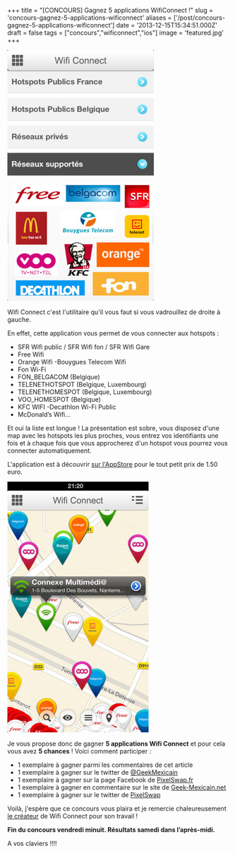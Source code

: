 +++
title = "[CONCOURS] Gagnez 5 applications WifiConnect  !"
slug = 'concours-gagnez-5-applications-wificonnect'
aliases = ['/post/concours-gagnez-5-applications-wificonnect']
date = '2013-12-15T15:34:51.000Z'
draft = false
tags = ["concours","wificonnect","ios"]
image = 'featured.jpg'
+++

![](wificonnect1.jpeg)

Wifi Connect c'est l'utilitaire qu'il vous faut si vous vadrouillez de droite à gauche.

En effet, cette application vous permet de vous connecter aux hotspots :

*   SFR Wifi public / SFR Wifi fon / SFR Wifi Gare
*   Free Wifi
*   Orange Wifi -Bouygues Telecom Wifi
*   Fon Wi-Fi
*   FON\_BELGACOM (Belgique)
*   TELENETHOTSPOT (Belgique, Luxembourg)
*   TELENETHOMESPOT (Belgique, Luxembourg)
*   VOO\_HOMESPOT (Belgique)
*   KFC WIFI -Decathlon Wi-Fi Public
*   McDonald’s Wifi…

Et oui la liste est longue ! La présentation est sobre, vous disposez d'une map avec les hotspots les plus proches, vous entrez vos identifiants une fois et à chaque fois que vous approcherez d'un hotspot vous pourrez vous connecter automatiquement.

L'application est à découvrir [sur l'AppStore](https://itunes.apple.com/fr/app/wifi-connect/id548280656?mt=8) pour le tout petit prix de 1.50 euro.

![](wificonnect2.jpeg)

Je vous propose donc de gagner **5 applications Wifi Connect** et pour cela vous avez **5 chances** ! Voici comment participer :

*   1 exemplaire à gagner parmi les commentaires de cet article
*   1 exemplaire à gagner sur le twitter de [@GeekMexicain](https://twitter.com/GeekMexicain)
*   1 exemplaire à gagner sur la page Facebook de [PixelSwap.fr](https://www.facebook.com/PixelSwap.fr)
*   1 exemplaire à gagner en commentaire sur le site de [Geek-Mexicain.net](http://bit.ly/1feVDr8)
*   1 exemplaire à gagner sur le twitter de [PixelSwap](https://twitter.com/Pixel_Swap)

Voilà, j'espère que ce concours vous plaira et je remercie chaleureusement [le créateur](https://twitter.com/Esperenzza) de Wifi Connect pour son travail !

**Fin du concours vendredi minuit. Résultats samedi dans l’après-midi.**

A vos claviers !!!!
